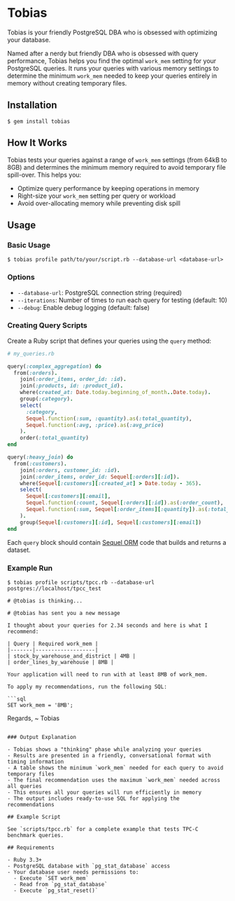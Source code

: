 # Tobias

Tobias is your friendly PostgreSQL DBA who is obsessed with optimizing your database.

Named after a nerdy but friendly DBA who is obsessed with query performance, Tobias helps you find the optimal `work_mem` setting for your PostgreSQL queries. It runs your queries with various memory settings to determine the minimum `work_mem` needed to keep your queries entirely in memory without creating temporary files.

## Installation

```shell
$ gem install tobias
```

## How It Works

Tobias tests your queries against a range of `work_mem` settings (from 64kB to 8GB) and determines the minimum memory required to avoid temporary file spill-over. This helps you:

- Optimize query performance by keeping operations in memory
- Right-size your `work_mem` setting per query or workload
- Avoid over-allocating memory while preventing disk spill

## Usage

### Basic Usage

```shell
$ tobias profile path/to/your/script.rb --database-url <database-url>
```

### Options

- `--database-url`: PostgreSQL connection string (required)
- `--iterations`: Number of times to run each query for testing (default: 10)
- `--debug`: Enable debug logging (default: false)

### Creating Query Scripts

Create a Ruby script that defines your queries using the `query` method:

```ruby
# my_queries.rb

query(:complex_aggregation) do
  from(:orders).
    join(:order_items, order_id: :id).
    join(:products, id: :product_id).
    where(created_at: Date.today.beginning_of_month..Date.today).
    group(:category).
    select(
      :category,
      Sequel.function(:sum, :quantity).as(:total_quantity),
      Sequel.function(:avg, :price).as(:avg_price)
    ).
    order(:total_quantity)
end

query(:heavy_join) do
  from(:customers).
    join(:orders, customer_id: :id).
    join(:order_items, order_id: Sequel[:orders][:id]).
    where(Sequel[:customers][:created_at] > Date.today - 365).
    select(
      Sequel[:customers][:email],
      Sequel.function(:count, Sequel[:orders][:id]).as(:order_count),
      Sequel.function(:sum, Sequel[:order_items][:quantity]).as(:total_items)
    ).
    group(Sequel[:customers][:id], Sequel[:customers][:email])
end
```

Each `query` block should contain [Sequel ORM](https://sequel.jeremyevans.net/) code that builds and returns a dataset.

### Example Run

```shell
$ tobias profile scripts/tpcc.rb --database-url postgres://localhost/tpcc_test

# @tobias is thinking...

# @tobias has sent you a new message

I thought about your queries for 2.34 seconds and here is what I recommend:

| Query | Required work_mem |
|-------|-------------------|
| stock_by_warehouse_and_district | 4MB |
| order_lines_by_warehouse | 8MB |

Your application will need to run with at least 8MB of work_mem.

To apply my recommendations, run the following SQL:

```sql
SET work_mem = '8MB';
```

Regards,
~ Tobias
```

### Output Explanation

- Tobias shows a "thinking" phase while analyzing your queries
- Results are presented in a friendly, conversational format with timing information
- A table shows the minimum `work_mem` needed for each query to avoid temporary files
- The final recommendation uses the maximum `work_mem` needed across all queries
- This ensures all your queries will run efficiently in memory
- The output includes ready-to-use SQL for applying the recommendations

## Example Script

See `scripts/tpcc.rb` for a complete example that tests TPC-C benchmark queries.

## Requirements

- Ruby 3.3+
- PostgreSQL database with `pg_stat_database` access
- Your database user needs permissions to:
  - Execute `SET work_mem`
  - Read from `pg_stat_database`
  - Execute `pg_stat_reset()`

